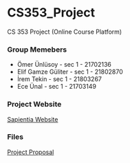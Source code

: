 # CS353_Project
CS 353 Project (Online Course Platform)

### Group Memebers
  - Ömer Ünlüsoy 	       - sec 1 - 21702136  
  - Elif Gamze Güliter   - sec 1 - 21802870  
  - İrem Tekin		       - sec 1 - 21803267  
  - Ece Ünal			       - sec 1 - 21703149  

### Project Website
[Sapientia Website](https://sapientia-course-platform.github.io/CS353_Project/)

### Files
[Project Proposal](https://github.com/Sapientia-Course-Platform/CS353_Project/blob/main/Reports/Project%20Proposal.pdf)
